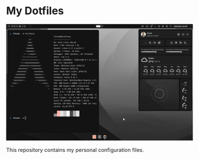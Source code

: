 # My Dotfiles

![Desktop Screenshot](./screenshots/desktop.png)

This repository contains my personal configuration files.
